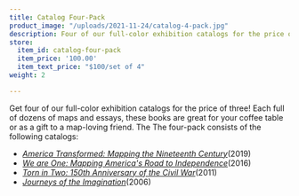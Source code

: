 ```yaml
---
title: Catalog Four-Pack
product_image: "/uploads/2021-11-24/catalog-4-pack.jpg"
description: Four of our full-color exhibition catalogs for the price of three
store:
  item_id: catalog-four-pack
  item_price: '100.00'
  item_text_price: "$100/set of 4"
weight: 2

---
```

Get four of our full-color exhibition catalogs for the price of three! Each full of dozens of maps and essays, these books are great for your coffee table or as a gift to a map-loving friend. The The four-pack consists of the following catalogs:

* [_America Transformed: Mapping the Nineteenth Century_](/store/america-transformed-catalog/)(2019)
* [_We are One: Mapping America's Road to Independence_](/store/we-are-one-catalog/)(2016)
* [_Torn in Two: 150th Anniversary of the Civil War_](/store/torn-in-two-catalog/)(2011)
* [_Journeys of the Imagination_](/store/journeys-of-the-imagination-catalog/)(2006)